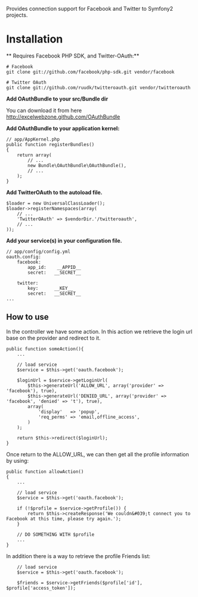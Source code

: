Provides connection support for Facebook and Twitter to Symfony2 projects.

Installation
============

** Requires Facebook PHP SDK, and Twitter-OAuth:**

    # Facebook
    git clone git://github.com/facebook/php-sdk.git vendor/facebook

    # Twitter OAuth
    git clone git://github.com/ruudk/twitteroauth.git vendor/twitteroauth


**Add OAuthBundle to your src/Bundle dir**

You can download it from here http://excelwebzone.github.com/OAuthBundle

**Add OAuthBundle to your application kernel:**

    // app/AppKernel.php
    public function registerBundles()
    {
        return array(
            // ...
            new Bundle\OAuthBundle\OAuthBundle(),
            // ...
        );
    }

**Add TwitterOAuth to the autoload file.**

    $loader = new UniversalClassLoader();
    $loader->registerNamespaces(array(
        // ...
        'TwitterOAuth' => $vendorDir.'/twitteroauth',
        // ...
    ));


**Add your service(s) in your configuration file.**

    // app/config/config.yml
    oauth.config:
        facebook:
            app_id:    __APPID__
            secret:   __SECRET__

        twitter:
            key:      __KEY__
            secret:   __SECRET__
    ...
    

How to use
----------

In the controller we have some action. In this action we retrieve the login url base on the provider
and redirect to it. 

    public function someAction(){
        ...

        // load service
        $service = $this->get('oauth.facebook');

        $loginUrl = $service->getLoginUrl(
            $this->generateUrl('ALLOW_URL', array('provider' => 'facebook'), true),
            $this->generateUrl('DENIED_URL', array('provider' => 'facebook', 'denied' => 't'), true),
            array(
                'display'   => 'popup',
                'req_perms' => 'email,offline_access',
            )
        );

        return $this->redirect($loginUrl);
    }

Once return to the ALLOW_URL, we can then get all the profile information by using:

    public function allowAction()
    {
        ...

        // load service
        $service = $this->get('oauth.facebook');

        if (!$profile = $service->getProfile()) {
            return $this->createResponse('We couldn&#039;t connect you to Facebook at this time, please try again.');
        }

        // DO SOMETHING WITH $profile
        ...
    }

In addition there is a way to retrieve the profile Friends list:

        // load service
        $service = $this->get('oauth.facebook');

        $friends = $service->getFriends($profile['id'], $profile['access_token']);

